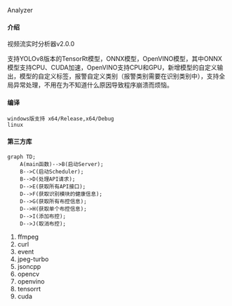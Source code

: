 Analyzer

#### 介绍
视频流实时分析器v2.0.0

支持YOLOv8版本的TensorRt模型，ONNX模型，OpenVINO模型，其中ONNX模型支持CPU、CUDA加速，OpenVINO支持CPU和GPU，新增模型的自定义输出，模型的自定义标签，报警自定义类别（报警类别需要在识别类别中），支持全局异常处理，不用在为不知道什么原因导致程序崩溃而烦恼。


#### 编译
~~~
windows版支持 x64/Release,x64/Debug
linux
~~~

#### 第三方库

```mermaid
graph TD;
    A(main函数)-->B(启动Server);
    B-->C(启动Scheduler);
    B-->D(处理API请求);
    D-->E(获取所有API接口);
    D-->F(获取识别模块的健康信息);
    D-->G(获取所有布控信息);
    D-->H(获取单个布控信息);
    D-->I(添加布控);
    D-->J(取消布控);
```





1.  ffmpeg
2.  curl
3.  event
4.  jpeg-turbo
5.  jsoncpp
6.  opencv
7.  openvino
8.  tensorrt
9.  cuda

